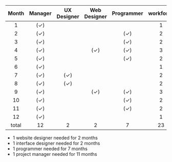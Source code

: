 
 Month | Manager | UX Designer | Web Designer | Programmer |  workforce
 :---: | :-----: | :---------: | :----------: | :--------: | :---------: 
    1  |  (✓)    |             |              |            |    1
    2  |  (✓)    |             |              |     (✓)    |    2
    3  |  (✓)    |             |              |     (✓)    |    2
    4  |  (✓)    |             |     (✓)      |     (✓)    |    3
    5  |  (✓)    |             |              |     (✓)    |    2
    6  |  (✓)    |             |              |            |    1
    7  |  (✓)    |     (✓)     |              |            |    2
    8  |  (✓)    |     (✓)     |              |            |    2
    9  |  (✓)    |             |     (✓)      |     (✓)    |    3
    10 |  (✓)    |             |              |     (✓)    |    2
    11 |  (✓)    |             |              |     (✓)    |    2
    12 |  (✓)    |             |              |            |    1
 total |   12    |      2      |      2       |      7     |   23

 - 1 website designer needed for 2 months
 - 1 interface designer needed for 2 months
 - 1 programmer needed for 7 months
 - 1 project manager needed for 11 months